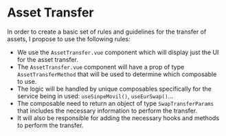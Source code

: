 # Asset Transfer

In order to create a basic set of rules and guidelines for the transfer of assets, I propose to use the following rules:

- We use the `AssetTransfer.vue` component which will display just the UI for the asset transfer.
- The `AssetTransfer.vue` component will have a prop of type `AssetTransferMethod` that will be used to determine which composable to use.
- The logic will be handled by unique composables specifically for the service being in used: `useSinpeMovil()`, `useEurSwap()`...
- The composable need to return an object of type `SwapTransferParams` that includes the necessary information to perform the transfer.
- It will also be responsible for adding the necessary hooks and methods to perform the transfer.
